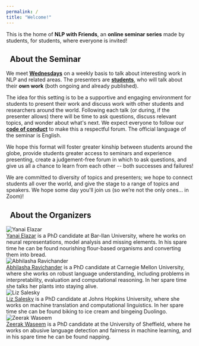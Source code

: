 ```yaml
---
permalink: /
title: "Welcome!"
---
```



This is the home of **NLP with Friends**, 
an **online seminar series** made by students, for students, where everyone is invited!


## <i class="fas fa-fw fa-chalkboard-teacher"></i>&nbsp; About the Seminar

We meet [**Wednesdays**](/faq/#when-do-we-meet) on a weekly basis to talk about interesting work in NLP and related areas. The presenters are [**students**](/faq/#who-are-our-speakers), who will talk about their **own work** (both ongoing and already published). 

The idea for this setting is to be a supportive and engaging environment for students to present their work and discuss work with other students and researchers around the world. 
Following each talk (or during, if the presenter allows) there will be time to ask questions, discuss relevant topics, and wonder about what's next.
We expect everyone to follow our [**code of conduct**](/code-of-conduct) to make this a respectful forum.
The official language of the seminar is English.

We hope this format will foster greater kinship between students around the globe, provide students greater access to seminars and experience presenting, create a judgement-free forum in which to ask questions, and give us all a chance to learn from each other -- both successes and failures!

We are committed to diversity of topics and presenters; we hope to connect students all over the world, and give the stage to a range of topics and speakers. 
<span title="(Lennon, 1971)">We hope some day you'll join us (so we’re not the only ones... in Zoom)!</span>


## <i class="fas fa-fw fa-people-arrows"></i>&nbsp; About the Organizers

<div class="organizer-wrapper organizer-left">
  <div class="organizer-img">
    <img src="/assets/images/organizers/yanai.jpg" alt="Yanai Elazar">
  </div>
  <div class="organizer-bio">
    <a href="https://yanaiela.github.io/" target="_blank">Yanai Elazar</a> is a PhD candidate at Bar-Ilan University, where he works on neural representations, model analysis and missing elements. In his spare time he can be found nourishing flour-based organisms and converting them into bread.
  </div>
</div>

<div class="organizer-wrapper organizer-right">
  <div class="organizer-img">
    <img src="/assets/images/organizers/lasha.jpg" alt="Abhilasha Ravichander">
  </div>
  <div class="organizer-bio">
    <a href="https://www.cs.cmu.edu/~aravicha/" target="_blank">Abhilasha Ravichander</a> is a PhD candidate at Carnegie Mellon University, where she works on robust language understanding, including problems in interpretability, evaluation and computational reasoning. In her spare time she talks her plants into staying alive.
  </div>
</div>

<div class="organizer-wrapper organizer-left">
  <div class="organizer-img">
    <img src="/assets/images/organizers/liz.jpg" alt="Liz Salesky">
  </div>
  <div class="organizer-bio">
    <a href="http://esalesky.github.io/" target="_blank">Liz Salesky</a> is a PhD candidate at Johns Hopkins University, where she works on machine translation and computational linguistics. In her spare time she can be found biking to ice cream and bingeing Duolingo.
  </div>
</div>

<div class="organizer-wrapper organizer-right">
  <div class="organizer-img">
    <img src="/assets/images/organizers/zee.jpg" alt="Zeerak Waseem">
  </div>
  <div class="organizer-bio">
    <a href="https://twitter.com/ZeerakW" target="_blank">Zeerak Waseem</a> is a PhD candidate at the University of Sheffield, where he works on abusive language detection and fairness in machine learning, and in his spare time he can be found napping.
  </div>
</div>



<meta name="twitter:card" content="summary_large_image" />
<meta name="twitter:site" content="@NLPwithFriends" />
<meta name="twitter:creator" content="@NLPwithFriends" />
<meta name="twitter:title" content="NLP with Friends" />
<meta name="twitter:description" content="An online seminar series covering topics relating to NLP -- made for students, by students." />
<meta name="twitter:image" content="https://nlpwithfriends.com/assets/images/logo.png" />
